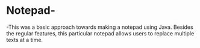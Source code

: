 # Notepad-
-This was a basic approach towards making a notepad using Java. Besides the regular features, this particular notepad allows users to replace multiple texts at a time.
